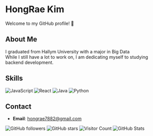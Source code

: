 # HongRae Kim
Welcome to my GitHub profile! 👋

## About Me
I graduated from Hallym University with a major in Big Data</br>
While I still have a lot to work on, I am dedicating myself to studying backend development.

## Skills
![JavaScript](https://img.shields.io/badge/JavaScript-F7DF1E?style=for-the-badge&logo=javascript&logoColor=black)
![React](https://img.shields.io/badge/React-61DAFB?style=for-the-badge&logo=react&logoColor=black)
![Java](https://img.shields.io/badge/Java-007396?style=for-the-badge&logo=java&logoColor=white)
![Python](https://img.shields.io/badge/Python-3776AB?style=for-the-badge&logo=python&logoColor=white)


## Contact
- **Email**: hongrae7882@gmail.com

![GitHub followers](https://img.shields.io/github/followers/HongRae-Kim?label=Followers&style=social)
![GitHub stars](https://img.shields.io/github/stars/HongRae-Kim?label=Stars&style=social)
![Visitor Count](https://komarev.com/ghpvc/?username=HongRae-Kim)
![GitHub Stats](https://github-readme-stats.vercel.app/api?username=HongRae-Kim&show_icons=true&theme=radical)
